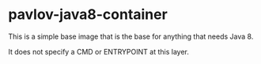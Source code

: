 # pavlov-java8-container

This is a simple base image that is the base for anything
that needs Java 8.

It does not specify a CMD or ENTRYPOINT at this layer.